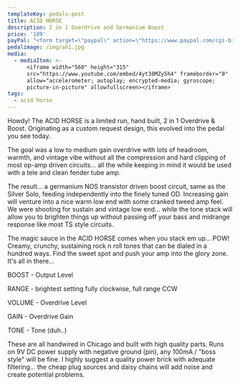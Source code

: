 ```yaml
---
templateKey: pedals-post
title: ACID HORSE
description: 2 in 1 Overdrive and Germanium Boost
price: '189'
payPal: "<form target=\"paypal\" action=\"https://www.paypal.com/cgi-bin/webscr\" method=\"post\">\n<input type=\"hidden\" name=\"cmd\" value=\"_s-xclick\">\n<input type=\"hidden\" name=\"hosted_button_id\" value=\"JRFM6FP43BWR4\">\n<table>\n<tr><td><input type=\"hidden\" name=\"on0\" value=\"Acid Horse\">Acid Horse</td></tr><tr><td><select name=\"os0\">\n\t<option value=\"Add to Cart\">Add to Cart $189.00 USD</option>\n</select> </td></tr>\n</table>\n<input type=\"hidden\" name=\"currency_code\" value=\"USD\">\n<input type=\"image\" src=\"https://www.paypalobjects.com/en_US/i/btn/btn_cart_LG.gif\" border=\"0\" name=\"submit\" alt=\"PayPal - The safer, easier way to pay online!\">\n<img alt=\"\" border=\"0\" src=\"https://www.paypalobjects.com/en_US/i/scr/pixel.gif\" width=\"1\" height=\"1\">\n</form>\n"
pedalimage: /img/ah1.jpg
media:
  - mediaItem: >-
      <iframe width="560" height="315"
      src="https://www.youtube.com/embed/4yt38MZy5h4" frameborder="0"
      allow="accelerometer; autoplay; encrypted-media; gyroscope;
      picture-in-picture" allowfullscreen></iframe>
tags:
  - acid horse
---
```



Howdy! The ACID HORSE is a limited run, hand built, 2 in 1 Overdrive & Boost. Originating as a custom request design, this evolved into the pedal you see today.

The goal was a low to medium gain overdrive with lots of headroom, warmth, and vintage vibe without all the compression and hard clipping of most op-amp driven circuits… all the while keeping in mind it would be used with a tele and clean fender tube amp.

The result… a germanium NOS transistor driven boost circuit, same as the Silver Solo, feeding independently into the finely tuned OD. Increasing gain will venture into a nice warm low end with some cranked tweed amp feel. We were shooting for sustain and vintage low end… while the tone stack will allow you to brighten things up without passing off your bass and midrange response like most TS style circuits.

The magic sauce in the ACID HORSE comes when you stack em up… POW! Creamy, crunchy, sustaining rock n roll tones that can be dialed in a hundred ways.  Find the sweet spot and push your amp into the glory zone. It's all in there…

BOOST - Output Level

RANGE - brightest setting fully clockwise, full range CCW

VOLUME - Overdrive Level

GAIN - Overdrive Gain

TONE - Tone (duh..)

These are all handwired in Chicago and built with high quality parts. Runs on 9V DC power supply with negative ground (pin), any 100mA / "boss style" will be fine. I highly suggest a quality power brick with adequate filtering… the cheap plug sources and daisy chains will add noise and create potential problems.
